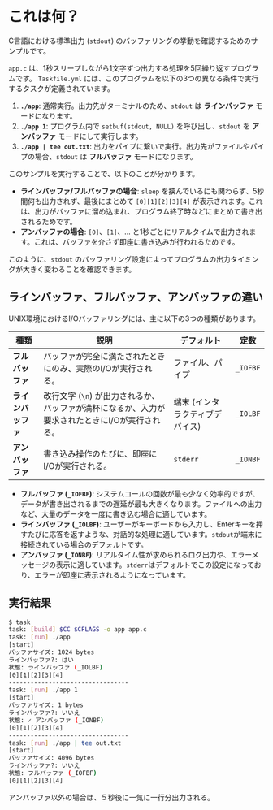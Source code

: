 # これは何？

C言語における標準出力 (`stdout`) のバッファリングの挙動を確認するためのサンプルです。

`app.c` は、1秒スリープしながら1文字ずつ出力する処理を5回繰り返すプログラムです。
`Taskfile.yml` には、このプログラムを以下の3つの異なる条件で実行するタスクが定義されています。

1.  **`./app`**: 通常実行。出力先がターミナルのため、`stdout` は **ラインバッファ** モードになります。
2.  **`./app 1`**: プログラム内で `setbuf(stdout, NULL)` を呼び出し、`stdout` を **アンバッファ** モードにして実行します。
3.  **`./app | tee out.txt`**: 出力をパイプに繋いで実行。出力先がファイルやパイプの場合、`stdout` は **フルバッファ** モードになります。

このサンプルを実行することで、以下のことが分かります。

- **ラインバッファ/フルバッファの場合**: `sleep` を挟んでいるにも関わらず、5秒間何も出力されず、最後にまとめて `[0][1][2][3][4]` が表示されます。これは、出力がバッファに溜め込まれ、プログラム終了時などにまとめて書き出されるためです。
- **アンバッファの場合**: `[0]`、`[1]`、... と1秒ごとにリアルタイムで出力されます。これは、バッファを介さず即座に書き込みが行われるためです。

このように、`stdout` のバッファリング設定によってプログラムの出力タイミングが大きく変わることを確認できます。

## ラインバッファ、フルバッファ、アンバッファの違い

UNIX環境におけるI/Oバッファリングには、主に以下の3つの種類があります。

| 種類 | 説明 | デフォルト | 定数 |
| --- | --- | --- | --- |
| **フルバッファ** | バッファが完全に満たされたときにのみ、実際のI/Oが実行される。 | ファイル、パイプ | `_IOFBF` |
| **ラインバッファ** | 改行文字 (`\n`) が出力されるか、バッファが満杯になるか、入力が要求されたときにI/Oが実行される。 | 端末 (インタラクティブデバイス) | `_IOLBF` |
| **アンバッファ** | 書き込み操作のたびに、即座にI/Oが実行される。 | `stderr` | `_IONBF` |

- **フルバッファ (`_IOFBF`)**: システムコールの回数が最も少なく効率的ですが、データが書き出されるまでの遅延が最も大きくなります。ファイルへの出力など、大量のデータを一度に書き込む場合に適しています。
- **ラインバッファ (`_IOLBF`)**: ユーザーがキーボードから入力し、Enterキーを押すたびに応答を返すような、対話的な処理に適しています。`stdout`が端末に接続されている場合のデフォルトです。
- **アンバッファ (`_IONBF`)**: リアルタイム性が求められるログ出力や、エラーメッセージの表示に適しています。`stderr`はデフォルトでこの設定になっており、エラーが即座に表示されるようになっています。

## 実行結果

```sh
$ task
task: [build] $CC $CFLAGS -o app app.c
task: [run] ./app
[start]
バッファサイズ: 1024 bytes
ラインバッファ?: はい
状態: ラインバッファ (_IOLBF)
[0][1][2][3][4]
---------------------------------
task: [run] ./app 1
[start]
バッファサイズ: 1 bytes
ラインバッファ?: いいえ
状態: ✓ アンバッファ (_IONBF)
[0][1][2][3][4]
---------------------------------
task: [run] ./app | tee out.txt
[start]
バッファサイズ: 4096 bytes
ラインバッファ?: いいえ
状態: フルバッファ (_IOFBF)
[0][1][2][3][4]
```

アンバッファ以外の場合は、５秒後に一気に一行分出力される。
